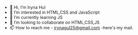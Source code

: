 - 👋 Hi, I’m Iryna Hul
- 👀 I’m interested in HTML,CSS and JavaScript
- 🌱 I’m currently learning JS
- 💞️ I’m looking to collaborate on HTML,CSS,JS
- 📫 How to reach me - irynagul25@gmail.com -here's my mail.

<!---
sikario25/sikario25 is a ✨ special ✨ repository because its `README.md` (this file) appears on your GitHub profile.
You can click the Preview link to take a look at your changes.
--->
